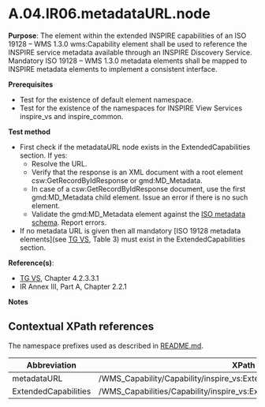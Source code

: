 # A.04.IR06.metadataURL.node

**Purpose**: The element within the extended INSPIRE capabilities of an ISO 19128 – WMS 1.3.0 wms:Capability element shall be used to reference the INSPIRE service metadata available through an INSPIRE Discovery Service. Mandatory ISO 19128 – WMS 1.3.0 metadata elements shall be mapped to INSPIRE metadata elements to implement a consistent interface.

**Prerequisites**

* Test for the existence of default element namespace.
* Test for the existence of the namespaces for INSPIRE View Services inspire_vs and inspire_common.

**Test method**

* First check if the metadataURL node exists in the ExtendedCapabilities section. If yes:
  * Resolve the URL.
  * Verify that the response is an XML document with a root element csw:GetRecordByIdResponse or gmd:MD_Metadata.
  * In case of a csw:GetRecordByIdResponse document, use the first gmd:MD_Metadata child element. Issue an error if there is no such element.
  * Validate the gmd:MD_Metadata element against the [ISO metadata schema](http://www.isotc211.org/2005/gmd/gmd.xsd). Report errors.
* If no metadata URL is given then all mandatory [ISO 19128 metadata elements](see [TG VS](README.md#ref_TG_VS), Table 3) must exist in the ExtendedCapabilities section.

**Reference(s)**:
* [TG VS](README.md#ref_TG_VS), Chapter 4.2.3.3.1
* IR Annex III, Part A, Chapter 2.2.1

**Notes**

## Contextual XPath references

The namespace prefixes used as described in [README.md](README.md#namespaces).

Abbreviation                                               |  XPath expression
---------------------------------------------------------- | -------------------------------------------------------------------------
metadataURL <a name="metadataURL"></a>   | /WMS_Capability/Capability/inspire_vs:ExtendedCapabilities/inspire_common:MetadataUrl
ExtendedCapabilities <a name="ExtendedCapabilities"></a>   | /WMS_Capabilities/Capability/inspire_vs:ExtendedCapabilities
